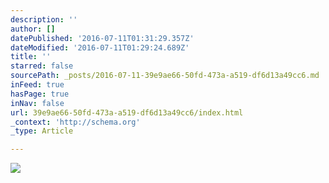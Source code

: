 ```yaml
---
description: ''
author: []
datePublished: '2016-07-11T01:31:29.357Z'
dateModified: '2016-07-11T01:29:24.689Z'
title: ''
starred: false
sourcePath: _posts/2016-07-11-39e9ae66-50fd-473a-a519-df6d13a49cc6.md
inFeed: true
hasPage: true
inNav: false
url: 39e9ae66-50fd-473a-a519-df6d13a49cc6/index.html
_context: 'http://schema.org'
_type: Article

---
```

![](https://the-grid-user-content.s3-us-west-2.amazonaws.com/694867dd-f61e-4de3-9a06-3ab68f4555d5.jpg)